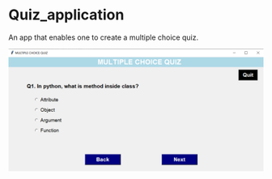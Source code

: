 # Quiz_application
An app that enables one to create a multiple choice quiz.

![quiz app](https://github.com/Lindah-K/Quiz_application/blob/main/quiz%20app.png)
